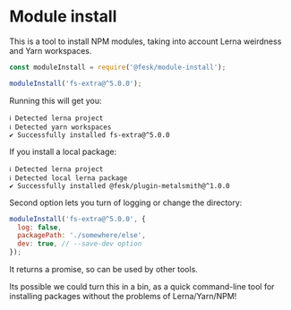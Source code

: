 # Module install

This is a tool to install NPM modules, taking into account Lerna weirdness and Yarn workspaces.

```javascript
const moduleInstall = require('@fesk/module-install');

moduleInstall('fs-extra@^5.0.0');
```

Running this will get you:

```
ℹ Detected lerna project
ℹ Detected yarn workspaces
✔ Successfully installed fs-extra@^5.0.0
```

If you install a local package:

```
ℹ Detected lerna project
ℹ Detected local lerna package
✔ Successfully installed @fesk/plugin-metalsmith@^1.0.0
```

Second option lets you turn of logging or change the directory:

```javascript
moduleInstall('fs-extra@^5.0.0', {
  log: false,
  packagePath: './somewhere/else',
  dev: true, // --save-dev option
});
```

It returns a promise, so can be used by other tools.

Its possible we could turn this in a bin, as a quick command-line tool for installing packages without the problems of Lerna/Yarn/NPM!
